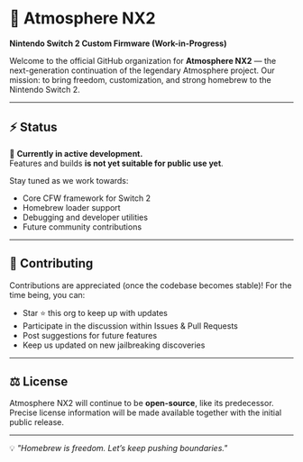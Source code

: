 # 🌌 Atmosphere NX2  
**Nintendo Switch 2 Custom Firmware (Work-in-Progress)**

Welcome to the official GitHub organization for **Atmosphere NX2** — the next-generation continuation of the legendary Atmosphere project.
Our mission: to bring freedom, customization, and strong homebrew to the Nintendo Switch 2.

---

## ⚡ Status
🚧 **Currently in active development.**  
Features and builds **is not yet suitable for public use yet**.  

Stay tuned as we work towards:  
- Core CFW framework for Switch 2  
- Homebrew loader support  
- Debugging and developer utilities  
- Future community contributions  

---

## 🌠 Contributing
Contributions are appreciated (once the codebase becomes stable)!
 For the time being, you can:
- Star ⭐ this org to keep up with updates
- Participate in the discussion within Issues & Pull Requests
- Post suggestions for future features
- Keep us updated on new jailbreaking discoveries

---

## ⚖️ License
Atmosphere NX2 will continue to be **open-source**, like its predecessor.
Precise license information will be made available together with the initial public release.

---

💡 _"Homebrew is freedom. Let’s keep pushing boundaries."_  
